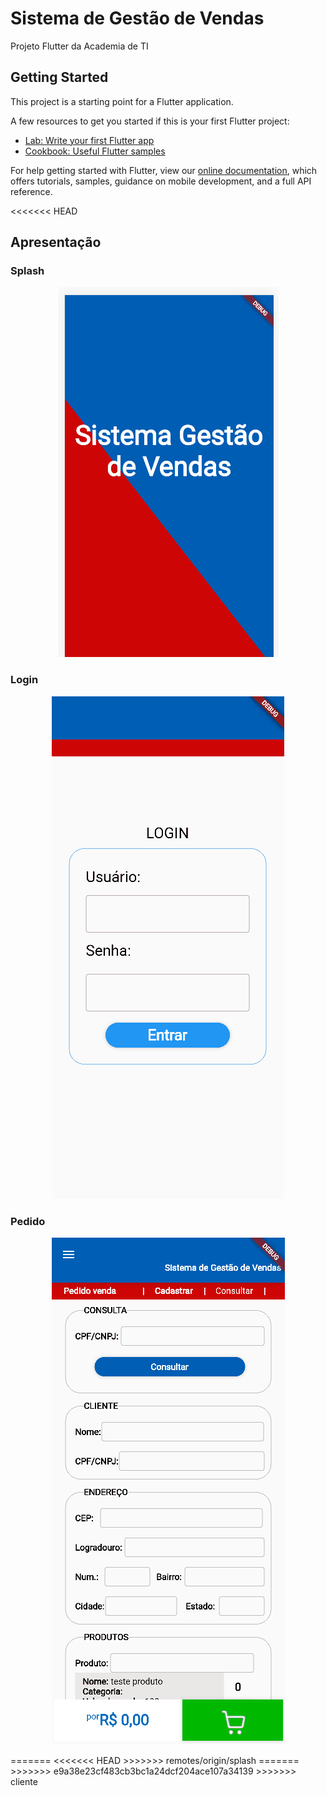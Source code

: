 # Sistema de Gestão de Vendas

Projeto Flutter da Academia de TI

## Getting Started

This project is a starting point for a Flutter application.

A few resources to get you started if this is your first Flutter project:

- [Lab: Write your first Flutter app](https://flutter.dev/docs/get-started/codelab)
- [Cookbook: Useful Flutter samples](https://flutter.dev/docs/cookbook)

For help getting started with Flutter, view our
[online documentation](https://flutter.dev/docs), which offers tutorials,
samples, guidance on mobile development, and a full API reference.

<<<<<<< HEAD
## Apresentação

### Splash
<p align="center">
    <img src='./apresentacao/apresentacao_splash.gif'>
</p>

### Login
<p align="center">
    <img src='./apresentacao/apresentacao_login.gif'>
</p>

### Pedido
<p align="center">
    <img src='./apresentacao/apresentacao_pedido.gif'>
</p>
=======
<<<<<<< HEAD
>>>>>>> remotes/origin/splash
=======
>>>>>>> e9a38e23cf483cb3bc1a24dcf204ace107a34139
>>>>>>> cliente
